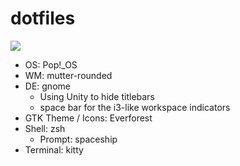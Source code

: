 # dotfiles

![](https://i.imgur.com/fe91q9V.png)

- OS: Pop!_OS
- WM: mutter-rounded
- DE: gnome
  - Using Unity to hide titlebars
  - space bar for the i3-like workspace indicators
- GTK Theme / Icons: Everforest
- Shell: zsh
  - Prompt: spaceship
- Terminal: kitty